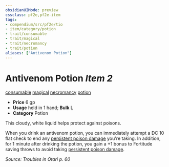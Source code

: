 ```yaml
---
obsidianUIMode: preview
cssclass: pf2e,pf2e-item
tags:
- compendium/src/pf2e/tio
- item/category/potion
- trait/consumable
- trait/magical
- trait/necromancy
- trait/potion
aliases: ["Antivenom Potion"]
---
```

# Antivenom Potion *Item 2*  
[consumable](../../../rules/traits/consumable.md)  [magical](../../../rules/traits/magical.md)  [necromancy](../../../rules/traits/necromancy.md)  [potion](../../../rules/traits/potion.md)  

- **Price** 6 gp
- **Usage** held in 1 hand; **Bulk** L
- **Category** Potion

This cloudy, white liquid helps protect against poisons.

When you drink an antivenom potion, you can immediately attempt a DC 10 flat check to end any [persistent poison damage](../../../rules/conditions.md#Persistent%20Damage) you're taking. In addition, for 1 minute after drinking the potion, you gain a +1 bonus to Fortitude saving throws to avoid taking [persistent poison damage](../../../rules/conditions.md#Persistent%20Damage).

*Source: Troubles in Otari p. 60*